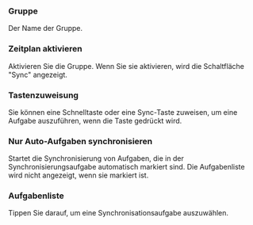 ### Gruppe

Der Name der Gruppe.

### Zeitplan  aktivieren

Aktivieren Sie die Gruppe. Wenn Sie sie aktivieren, wird die Schaltfläche "Sync" angezeigt.

### Tastenzuweisung

Sie können eine Schnelltaste oder eine Sync-Taste zuweisen, um eine Aufgabe auszuführen, wenn die Taste gedrückt wird.

### Nur  Auto-Aufgaben synchronisieren

Startet die Synchronisierung von Aufgaben, die in der Synchronisierungsaufgabe automatisch markiert sind. Die Aufgabenliste wird nicht angezeigt, wenn sie markiert ist.

### Aufgabenliste

Tippen Sie darauf, um eine Synchronisationsaufgabe auszuwählen.